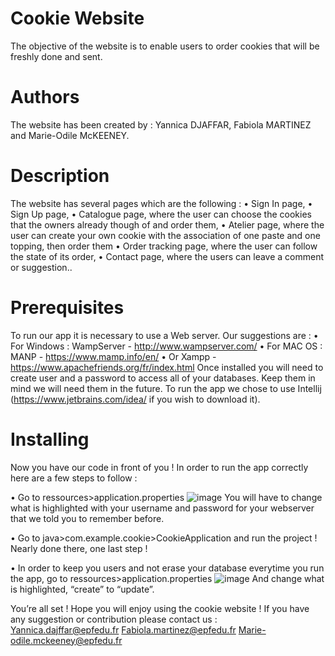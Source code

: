 # Cookie Website

The objective of the website is to enable users to order cookies that will be freshly done and sent. 

# Authors

The website has been created by : Yannica DJAFFAR, Fabiola MARTINEZ and Marie-Odile McKEENEY.

# Description

The website has several pages which are the following :
•	Sign In page,
•	Sign Up page,
•	Catalogue page, where the user can choose the cookies that the owners already though of and order them,
•	Atelier page, where the user can create your own cookie with the association of one paste and one topping, then order them
•	Order tracking page, where the user can follow the state of its order,
•	Contact page, where the users can leave a comment or suggestion..

# Prerequisites

To run our app it is necessary to use a Web server. Our suggestions are :
•	For Windows : WampServer - http://www.wampserver.com/
•	For MAC OS : MANP - https://www.mamp.info/en/
•	Or Xampp - https://www.apachefriends.org/fr/index.html 
Once installed you will need to create user and a password to access all of your databases. Keep them in mind we will need them in the future.
To run the app we chose to use Intellij (https://www.jetbrains.com/idea/ if you wish to download it).

# Installing

Now you have our code in front of you ! In order to run the app correctly here are a few steps to follow :

•	Go to ressources>application.properties
![image](https://user-images.githubusercontent.com/38529673/46580665-6b737a00-ca29-11e8-8259-578ab611e16d.png) 
You will have to change what is highlighted with your username and password for your webserver that we told you to remember before.

•	Go to java>com.example.cookie>CookieApplication and run the project !
Nearly done there, one last step !

•	In order to keep you users and not erase your database everytime you run the app, go to ressources>application.properties
![image](https://user-images.githubusercontent.com/38529673/46580668-7a5a2c80-ca29-11e8-86d0-54b6851890e0.png) 
And change what is highlighted, “create” to “update”.

You’re all set ! Hope you will enjoy using the cookie website ! If you have any suggestion or contribution please contact us : 
Yannica.dajffar@epfedu.fr
Fabiola.martinez@epfedu.fr
Marie-odile.mckeeney@epfedu.fr


